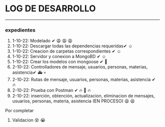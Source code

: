 # LOG DE DESARROLLO
 ---
### **expedientes**
1. 1-10-22: Modelado ✔ :weary: :weary: :weary:
2. 1-10-22: Descargar todas las dependencias requeridas✔ :relaxed:
3. 1-10-22: Creacion de carpetas correspondientes ✔ :relaxed:
4. 1-10-22: Servidor y conexion a MongoBD ✔ :relaxed:
5. 1-10-22: Crear los modelos con mongoose ✔ :eyes: 
6. 2-10-22: Controlladores de mensaje, usuarios, personas, materias, asistencia✔ :ambulance: :skull:
7. 2-10-22: Rutas de mensaje, usuarios, personas, materias, asistencia ✔ :fire: 
8. 2-10-22: Prueba con Postman ✔ :fire: :runner: :fire:
9. 2-10-22: inserción, obtención, actualizacion, eliminacion de mensajes, usuarios, personas, materia, asistencia (EN PROCESO) :tired_face: :tired_face:


Por completar
1. Validacion :dizzy_face: :sob:



